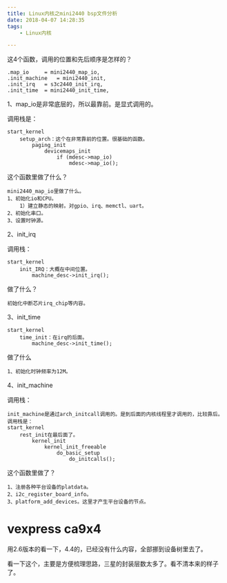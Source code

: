 ```yaml
---
title: Linux内核之mini2440 bsp文件分析
date: 2018-04-07 14:28:35
tags:
	- Linux内核

---
```




这4个函数，调用的位置和先后顺序是怎样的？

```
.map_io		= mini2440_map_io,
.init_machine	= mini2440_init,
.init_irq	= s3c2440_init_irq,
.init_time	= mini2440_init_time,
```

1、map_io是非常底层的，所以最靠前。是显式调用的。

调用栈是：

```
start_kernel
	setup_arch：这个在非常靠前的位置。很基础的函数。
		paging_init
			devicemaps_init
				if (mdesc->map_io)
					mdesc->map_io();
```
这个函数里做了什么？

```
mini2440_map_io里做了什么。
1、初始化io和CPU。
	1）建立静态的映射。对gpio、irq、memctl、uart。
2、初始化串口。
3、设置时钟源。
```
2、init_irq

调用栈：

```
start_kernel
	init_IRQ：大概在中间位置。
		machine_desc->init_irq();
```

做了什么？

```
初始化中断芯片irq_chip等内容。
```

3、init_time

```
start_kernel
	time_init：在irq的后面。
		machine_desc->init_time();
```

做了什么

```
1、初始化时钟频率为12M。
```



4、init_machine

调用栈：

```
init_machine是通过arch_initcall调用的。是到后面的内核线程里才调用的，比较靠后。
调用栈是：
start_kernel
	rest_init在最后面了。
		kernel_init
			kernel_init_freeable
				do_basic_setup
					do_initcalls();
```
这个函数里做了？

```
1、注册各种平台设备的platdata。
2、i2c_register_board_info。
3、platform_add_devices。这里才产生平台设备的节点。
```



# vexpress ca9x4

用2.6版本的看一下，4.4的，已经没有什么内容，全部挪到设备树里去了。

看一下这个，主要是方便梳理思路，三星的封装层数太多了。看不清本来的样子了。

